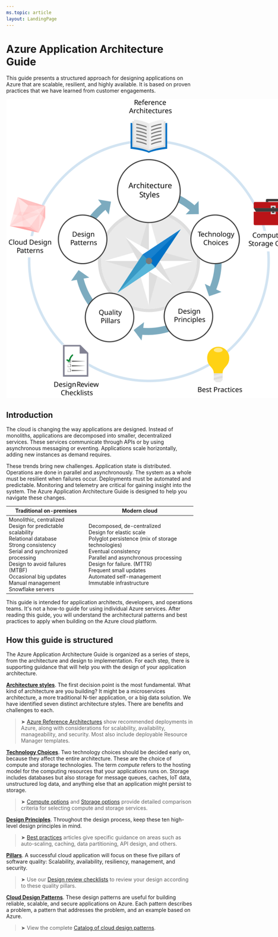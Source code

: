 ```yaml
---
ms.topic: article
layout: LandingPage
---
```


# Azure Application Architecture Guide

This guide presents a structured approach for designing applications on Azure that are scalable, resilient, and highly available. It is based on proven practices that we have learned from customer engagements.

<img src="./images/guide-steps.svg" style="max-width:800px;"/>

## Introduction

The cloud is changing the way applications are designed. Instead of monoliths, applications are decomposed into smaller, decentralized services. These services communicate through APIs or by using asynchronous messaging or eventing. Applications scale horizontally, adding new instances as demand requires. 

These trends bring new challenges. Application state is distributed. Operations are done in parallel and asynchronously. The system as a whole must be resilient when failures occur. Deployments must be automated and predictable. Monitoring and telemetry are critical for gaining insight into the system. The Azure Application Architecture Guide is designed to help you navigate these changes. 

<table>
<thead>
    <tr><th>Traditional on-premises</th><th>Modern cloud</th></tr>
</thead>
<tbody>
<tr><td>Monolithic, centralized<br/>
Design for predictable scalability<br/>
Relational database<br/>
Strong consistency<br/>
Serial and synchronized processing<br/>
Design to avoid failures (MTBF)<br/>
Occasional big updates<br/>
Manual management<br/>
Snowflake servers</td>
<td>
Decomposed, de-centralized<br/>
Design for elastic scale<br/>
Polyglot persistence (mix of storage technologies)<br/>
Eventual consistency<br/>
Parallel and asynchronous processing<br/>
Design for failure. (MTTR)<br/>
Frequent small updates<br/>
Automated self-management<br/>
Immutable infrastructure<br/>
</td>
</tbody>
</table>

This guide is intended for application architects, developers, and operations teams. It's not a how-to guide for using individual Azure services. After reading this guide, you will understand the architectural patterns and best practices to apply when building on the Azure cloud platform.

## How this guide is structured

The Azure Application Architecture Guide is organized as a series of steps, from the architecture and design to implementation. For each step, there is supporting guidance that will help you with the design of your application architecture.

**[Architecture styles][arch-styles]**. The first decision point is the most fundamental. What kind of architecture are you building? It might be a microservices architecture, a more traditional N-tier application, or a big data solution. We have identified seven distinct architecture styles. There are benefits and challenges to each.

> &#10148; [Azure Reference Architectures][ref-archs] show recommended deployments in Azure, along with considerations for scalability, availability, manageability, and security. Most also include deployable Resource Manager templates.

**[Technology Choices][technology-choices]**. Two technology choices should be decided early on, because they affect the entire architecture. These are the choice of compute and storage technologies. The term *compute* refers to the hosting model for the computing resources that your applications runs on. Storage includes databases but also storage for message queues, caches, IoT data, unstructured log data, and anything else that an application might persist to storage. 

> &#10148; [Compute options][compute-options] and [Storage options][storage-options] provide detailed comparison criteria for selecting compute and storage services.

**[Design Principles][design-principles]**. Throughout the design process, keep these ten high-level design principles in mind. 

> &#10148; [Best practices][best-practices] articles give specific guidance on areas such as auto-scaling, caching, data partitioning, API design, and others.   

**[Pillars][pillars]**. A successful cloud application will focus on these five pillars of software quality: Scalability, availability, resiliency, management, and security. 

> &#10148; Use our [Design review checklists][checklists] to review your design according to these quality pillars. 

**[Cloud Design Patterns][patterns]**. These design patterns are useful for building reliable, scalable, and secure applications on Azure. Each pattern describes a problem, a pattern that addresses the problem, and an example based on Azure.

> &#10148; View the complete [Catalog of cloud design patterns](../patterns/index.md).


[arch-styles]: ./architecture-styles/index.md
[best-practices]: ../best-practices/index.md
[checklists]: ../checklist/index.md
[compute-options]: ./technology-choices/compute-comparison.md
[design-principles]: ./design-principles/index.md
[patterns]: ../patterns/index.md?toc=/azure/architecture/guide/toc.json
[pillars]: ./pillars.md
[ref-archs]: ../reference-architectures/index.md
[storage-options]: ./technology-choices/data-store-comparison.md
[technology-choices]: ./technology-choices/index.md

